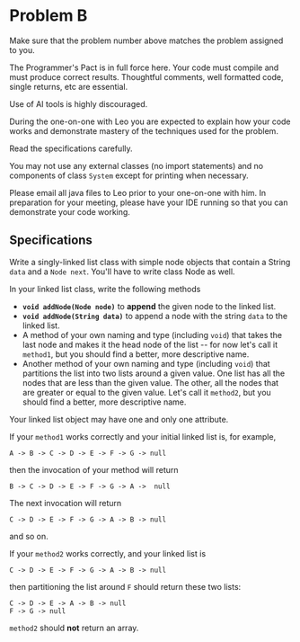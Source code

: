 # Problem B

Make sure that the problem number above matches the problem assigned to you.

The Programmer's Pact is in full force here. Your code must compile and must produce correct results. Thoughtful comments, well formatted code, single returns, etc are essential.

Use of AI tools is highly discouraged.

During the one-on-one with Leo you are expected to explain how your code works and demonstrate mastery of the techniques used for the problem.

Read the specifications carefully. 

You may not use any external classes (no import statements) and no components of class `System` except for printing when necessary.

Please email all java files to Leo prior to your one-on-one with him. In preparation for your meeting, please have your IDE running so that you can demonstrate your code working.

## Specifications

Write a singly-linked list class with simple node objects that contain a String `data` and a `Node next`. You'll have to write class Node as well.

In your linked list class, write the following methods

* **`void addNode(Node node)`** to **append** the given node to the linked list.
* **`void addNode(String data)`** to append a node with the string `data` to the linked list.
* A method of your own naming and type (including `void`) that takes the last node and makes it the head node of the list -- for now let's call it `method1`, but you should find a better, more descriptive name.
* Another method of your own naming and type (including `void`) that partitions the list into two lists around a given value. One list has all the nodes that are less than the given value. The other, all the nodes that are greater or equal to the given value. Let's call it `method2`, but you should find a better, more descriptive name.

Your linked list object may have one and only one attribute.

If your `method1` works correctly and your initial linked list is, for example,

```
A -> B -> C -> D -> E -> F -> G -> null
```

then the invocation of your method will return

```
B -> C -> D -> E -> F -> G -> A ->  null
```

The next invocation will return 

```
C -> D -> E -> F -> G -> A -> B -> null
```

and so on.

If your `method2` works correctly, and your linked list is 

```
C -> D -> E -> F -> G -> A -> B -> null
```

then partitioning the list around `F` should return these two lists:

```
C -> D -> E -> A -> B -> null
F -> G -> null
```

`method2` should **not** return an array.